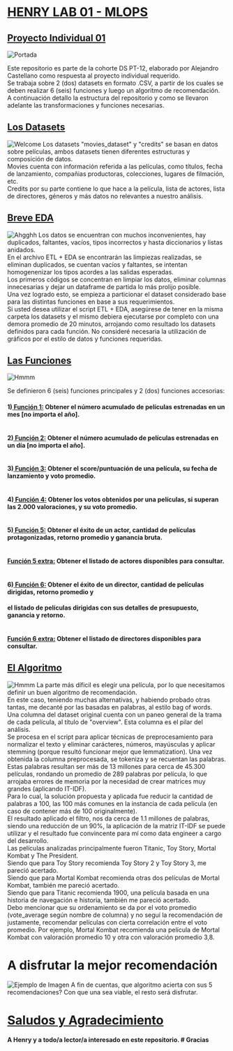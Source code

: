 # <u>HENRY LAB 01 - MLOPS</u>
## <u>Proyecto Individual 01</u>
![Portada](src/portada.gif)

Este repositorio es parte de la cohorte DS PT-12, elaborado por Alejandro Castellano como respuesta al proyecto individual requerido. <br>
Se trabaja sobre 2 (dos) datasets en formato .CSV, a partir de los cuales se deben realizar 6 (seis) funciones y luego un algoritmo de recomendación.<br>
A continuación detallo la estructura del repositorio y como se llevaron adelante las transformaciones y funciones necesarias.<br>

## <u>Los Datasets</u>
![Welcome](src/premios.jpg)
Los datasets "movies_dataset" y "credits" se basan en datos sobre películas, ambos datasets tienen diferentes estructuras y composición de datos.<br> 
Movies cuenta con información referida a las películas, como títulos, fecha de lanzamiento, compañias productoras, colecciones, lugares de filmación, etc.<br>
Credits por su parte contiene lo que hace a la película, lista de actores, lista de directores, géneros y más datos no relevantes a nuestro análisis.<br>

## <u>Breve EDA</u>
![Ahgghh](src/pareja4.jpg)
Los datos se encuentran con muchos inconvenientes, hay duplicados, faltantes, vacíos, tipos incorrectos y hasta diccionarios y listas anidados.<br>
En el archivo ETL + EDA se encontrarán las limpiezas realizadas, se eliminan duplicados, se cuentan vacíos y faltantes, se intentan homogenenizar los tipos acordes a las salidas esperadas.<br>
Los primeros códigos se concentran en limpiar los datos, eliminar columnas innecesarias y dejar un dataframe de partida lo más prolijo posible.<br>
Una vez logrado esto, se empieza a particionar el dataset considerado base para las distintas funciones en base a sus requerimientos.<br>
Si usted desea utilizar el script ETL + EDA, asegúrese de tener en la misma carpeta los datasets y el mismo debiera ejecutarse por completo con una demora promedio de 20 minutos, arrojando como resultado los datasets definidos para cada función.
No consideré necesaria la utilización de gráficos por el estilo de datos y funciones requeridas.<br>

## <u>Las Funciones</u>
![Hmmm](src/pensar.png)

Se definieron 6 (seis) funciones principales y 2 (dos) funciones accesorias:

#### 1)<u> **Función 1:</u> Obtener el número acumulado de películas estrenadas en un mes [no importa el año].** <br><br>
#### 2)<u> **Función 2:</u> Obtener el número acumulado de películas estrenadas en un día [no importa el año].**<br><br>
#### 3)<u> **Función 3:</u> Obtener el score/puntuación de una película, su fecha de lanzamiento y voto promedio.**<br><br>
#### 4)<u> **Función 4:</u> Obtener los votos obtenidos por una películas, si superan las 2.000 valoraciones, y su voto promedio.**<br><br>
#### 5)<u> **Función 5:</u> Obtener el éxito de un actor, cantidad de películas protagonizadas, retorno promedio y ganancia bruta.**<br><br>
#### <u> **Función 5 extra:</u> Obtener el listado de actores disponibles para consultar.**<br><br>
#### 6)<u> **Función 6:</u> Obtener el éxito de un director, cantidad de películas dirigidas, retorno promedio y**
#### **el listado de películas dirigidas con sus detalles de presupuesto, ganancia y retorno.**<br><br>
#### <u> **Función 6 extra:</u> Obtener el listado de directores disponibles para consultar.**<br>


## <u>El Algoritmo</u>
![Hmmm](src/what.png)
La parte más díficil es elegir una película, por lo que necesitamos definir un buen algoritmo de recomendación.<br>
En este caso, teniendo muchas alternativas, y habiendo probado otras tantas, me decanté por las basadas en palabras, al estilo bag of words.<br>
Una columna del dataset original cuenta con un paneo general de la trama de cada película, al título de "overview". Esta columna es el pilar del análisis.<br>
Se procesa en el script para aplicar técnicas de preprocesamiento para normalizar el texto y eliminar carácteres, números, mayúsculas y aplicar stemming (porque resultó funcionar mejor que lemmatization). Una vez obtenida la columna preprocesada, se tokeniza y se recuentan las palabras.<br>
Estas palabras resultan ser más de 13 millones para cerca de 45.300 películas, rondando un promedio de 289 palabras por película, lo que arrojaba errores de memoria por la necesidad de crear matrices muy grandes (aplicando IT-IDF).<br>
Para lo cual, la solución propuesta y aplicada fue reducir la cantidad de palabras a 100, las 100 más comunes en la instancia de cada película (en caso de contener más de 100 originalmente).<br>
El resultado aplicado el filtro, nos da cerca de 1.1 millones de palabras, siendo una reducción de un 90%, la aplicación de la matriz IT-IDF se puede utilizar y el resultado fue convincente para mí como data engineer a cargo del desarrollo.<br>
Las películas analizadas principalmente fueron Titanic, Toy Story, Mortal Kombat y The President.<br>
Siendo que para Toy Story recomienda Toy Story 2 y Toy Story 3, me pareció acertado.<br>
Siendo que para Mortal Kombat recomienda otras dos películas de Mortal Kombat, también me pareció acertado.<br>
Siendo que para Titanic recomienda 1900, una película basada en una historia de navegación e historia, también me pareció acertado.<br>
Debo mencionar que su ordenamiento se da por el voto promedio (vote_average según nombre de columna) y no seguí la recomendación de justamente, recomendar películas con cierta correlación entre el voto promedio. Por ejemplo, Mortal Kombat recomienda una película de Mortal Kombat con valoración promedio 10 y otra con valoración promedio 3,8.<br>
# A disfrutar la mejor recomendación
![Ejemplo de Imagen](src/publico3.jpg)
A fin de cuentas, que algoritmo acierta con sus 5 recomendaciones? Con que una sea viable, el resto será disfrutar.

# <u> Saludos y Agradecimiento</u>
#### **A Henry y a todo/a lector/a interesado en este repositorio**. # Gracias

